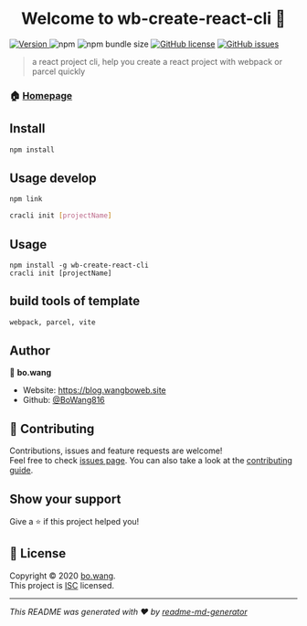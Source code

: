 <h1 align="center">Welcome to wb-create-react-cli 👋</h1>
<p>
  <a href="https://www.npmjs.com/package/wb-create-react-cli" target="_blank">
    <img alt="Version" src="https://img.shields.io/npm/v/wb-create-react-cli.svg">
  </a>
  <img alt="npm" src="https://img.shields.io/npm/dt/wb-create-react-cli"> 
  <img alt="npm bundle size" src="https://img.shields.io/bundlephobia/min/wb-create-react-cli">
  <a href="https://github.com/webbx/wb-create-react-app-cli/blob/master/LICENSE"><img alt="GitHub license" src="https://img.shields.io/github/license/webbx/wb-create-react-app-cli"></a>
  <a href="https://github.com/webbx/wb-create-react-app-cli/issues">
    <img alt="GitHub issues" src="https://img.shields.io/github/issues/webbx/wb-create-react-app-cli">
  </a> 
</p>

> a react project cli, help you create a react project with webpack or parcel quickly

### 🏠 [Homepage](https://github.com/webbx/wb-create-react-app-cli#readme)

## Install

```sh
npm install
```

## Usage develop

```sh
npm link

cracli init [projectName]
```

## Usage

```shell script
npm install -g wb-create-react-cli
cracli init [projectName]
```

## build tools of template 

```sh
webpack, parcel, vite
```

## Author

👤 **bo.wang**

* Website: https://blog.wangboweb.site
* Github: [@BoWang816](https://github.com/BoWang816)

## 🤝 Contributing

Contributions, issues and feature requests are welcome!<br />Feel free to check [issues page](https://github.com/webbx/wb-create-react-app-cli/issues). You can also take a look at the [contributing guide](https://github.com/webbx/wb-create-react-app-cli/blob/master/CONTRIBUTING.md).

## Show your support

Give a ⭐️ if this project helped you!

## 📝 License

Copyright © 2020 [bo.wang](https://github.com/BoWang816).<br />
This project is [ISC](https://github.com/webbx/wb-create-react-app-cli/blob/master/LICENSE) licensed.

***
_This README was generated with ❤️ by [readme-md-generator](https://github.com/kefranabg/readme-md-generator)_
